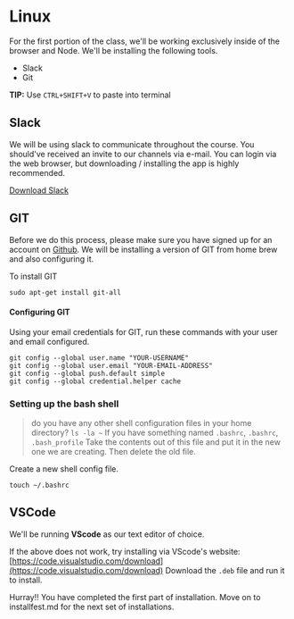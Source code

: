 # Linux

For the first portion of the class, we'll be working exclusively inside of the browser and Node. We'll be installing the following tools.

* Slack
* Git


**TIP:** Use `CTRL+SHIFT+V` to paste into terminal

## Slack

We will be using slack to communicate throughout the course. You should've received an invite to our channels via e-mail. You can login via the web browser, but downloading / installing the app is highly recommended.

[Download Slack](https://slack.com/downloads)

## GIT

Before we do this process, please make sure you have signed up for an account on [Github](http://www.github.com). We will be installing a version of GIT from home brew and also configuring it.

To install GIT

```text
sudo apt-get install git-all
```

#### Configuring GIT

Using your email credentials for GIT, run these commands with your user and email configured.

```text
git config --global user.name "YOUR-USERNAME"
git config --global user.email "YOUR-EMAIL-ADDRESS"
git config --global push.default simple
git config --global credential.helper cache
```

### Setting up the bash shell

> do you have any other shell configuration files in your home directory? `ls -la ~` If you have something named `.bashrc`, `.bashrc`, `.bash_profile` Take the contents out of this file and put it in the new one we are creating. Then delete the old file.

Create a new shell config file.

```text
touch ~/.bashrc
```

## VSCode

We'll be running **VScode** as our text editor of choice.


If the above does not work, try installing via VScode's website: [https://code.visualstudio.com/download](https://code.visualstudio.com/download) Download the `.deb` file and run it to install.


Hurray!! You have completed the first part of installation. Move on to installfest.md for the next set of installations.